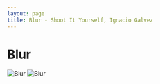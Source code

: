 ```yaml
---
layout: page
title: Blur - Shoot It Yourself, Ignacio Galvez
---
```


# Blur

![Blur](http://assets.farmhouse.co/publishing/1-shoot-it-yourself/images/blur-1.jpg)
![Blur](http://assets.farmhouse.co/publishing/1-shoot-it-yourself/images/blur-2.jpg)
